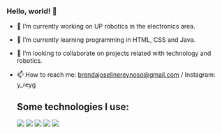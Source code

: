 ###   Hello, world! 👋

- 🔭 I’m currently working on UP robotics in the electronics area.
- 🌱 I’m currently learning programming in HTML, CSS and Java.
- 👀 I’m looking to collaborate on projects related with technology and robotics.
- 📫 How to reach me: brendajoselinereynoso@gmail.com / Instagram:  y_reyg

  ## Some technologies I use:
  <img src="https://img.shields.io/badge/HTML5-E34F26?style=for-the-badge&logo=html5&logoColor=white" />
  <img src="https://img.shields.io/badge/CSS3-1572B6?style=for-the-badge&logo=css3&logoColor=white" />
  <img src="https://img.shields.io/badge/JavaScript-323330?style=for-the-badge&logo=javascript&logoColor=F7DF1E" />
  <img src="https://img.shields.io/badge/GitHub-100000?style=for-the-badge&logo=github&logoColor=white" />
  <img src="https://img.shields.io/badge/C%2B%2B-00599C?style=for-the-badge&logo=c%2B%2B&logoColor=white" />
  
